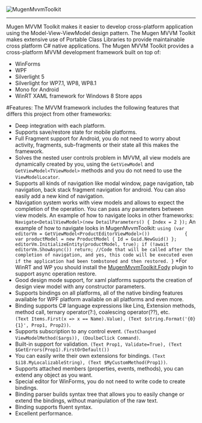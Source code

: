 ![MugenMvvmToolkit](https://raw.githubusercontent.com/MugenMvvmToolkit/MugenMvvmToolkit/master/logo_horizontal.png)

----------
Mugen MVVM Toolkit makes it easier to develop cross-platform application using the Model-View-ViewModel design pattern. The Mugen MVVM Toolkit makes extensive use of Portable Class Libraries to provide maintainable cross platform C# native applications.
The Mugen MVVM Toolkit provides a cross-platform MVVM development framework built on top of:

 - WinForms
 - WPF
 - Silverlight 5
 - Silverlight for WP7.1, WP8, WP8.1
 - Mono for Android
 - WinRT XAML framework for Windows 8 Store apps

#Features:
The MVVM framework includes the following features that differs this project from other frameworks:
 - Deep integration with each platform.
 - Supports save/restore state for mobile platforms.
 - Full Fragment support for Android, you do not need to worry about activity, fragments, sub-fragments or their state all this makes the framework.
 - Solves the nested user controls problem in MVVM, all view models are dynamically created by you, using the `GetViewModel` and `GetViewModel<TViewModel>` methods and you do not need to use the `ViewModelLocator`.
 - Supports all kinds of navigation like modal window, page navigation, tab navigation, back stack fragment navigation for android. You can also easily add a new kind of navigation.
 - Navigation system works with view models and allows to expect the completion of the operation. You can pass any parameters between view models. 
 An example of how to navigate looks in other frameworks:
 `Navigate<DetailViewModel>(new DetailParameters() { Index = 2 });`
 An example of how to navigate looks in MugenMvvmToolkit:
 `using (var editorVm = GetViewModel<ProductEditorViewModel>())            
{
    var productModel = new ProductModel { Id = Guid.NewGuid() };
    editorVm.InitializeEntity(productModel, true);
    if (!await editorVm.ShowAsync())
        return;
    //Code that will be called after the completion of navigation, and yes, this code will be executed even if the application had been tombstoned and then restored.
}`
*For WinRT and WP you should install the [MugenMvvmToolkit.Fody](https://github.com/MugenMvvmToolkit/MugenMvvmToolkit.Fody) plugin to support async operation restore.
 - Good design mode support, for xaml platforms supports the creation of design view model with any constructor parameters.
 - Supports bindings on all platforms, all of the native binding features available for WPF platform available on all platforms and even more.
 - Binding supports C# language expressions like Linq, Extension methods, method call, ternary operator(?:), coalescing operator(??), etc.  
`(Text Items.First(x => x == Name).Value), (Text $string.Format('{0} {1}', Prop1, Prop2))`.
 - Supports subscription to any control event.
 `(TextChanged ViewModelMethod($args)), (DoulbeClick Command)`.
 - Built-in support for validation. 
`(Text Prop1, Validate=True), (Text $GetErrors(Prop1).FirstOrDefault())`
 - You can easily write their own extensions for bindings.
  `(Text $i18.MyLocalizableString), (Text $MyCustomMethod(Prop1))`.
 - Supports attached members (properties, events, methods), you can extend any object as you want.
 - Special editor for WinForms, you do not need to write code to create bindings.
 - Binding parser builds syntax tree that allows you to easily change or extend the bindings, without manipulation of the raw text.
 - Binding supports fluent syntax.
 - Excellent performance.

